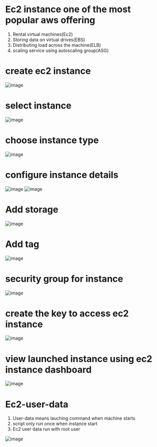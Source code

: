 
# Ec2 instance one of the most popular aws offering

1. Rental virtual machines(Ec2)
2. Storing data on virtual drives(EBS)
3. Distributing load across the machine(ELB)
4. scaling service using autoscaling group(ASG)


# create ec2 instance

![image](https://user-images.githubusercontent.com/42309948/146666290-df814cd5-3661-4338-ad5e-594b9750b219.png)

# select instance

  ![image](https://user-images.githubusercontent.com/42309948/146666319-51406857-393f-4852-b675-28b0566fd072.png)

# choose instance type

  ![image](https://user-images.githubusercontent.com/42309948/146666348-907b09fe-2afb-4070-8ef5-70eb4a2b7936.png)

# configure instance details

 ![image](https://user-images.githubusercontent.com/42309948/146666403-9a6a300b-700b-4a9a-8a3d-19fee4d58b66.png)
 ![image](https://user-images.githubusercontent.com/42309948/146666448-8fb6b247-984e-4900-bd94-2da988c48eae.png)
 
 # Add storage
 
   ![image](https://user-images.githubusercontent.com/42309948/146666502-f3ce6b87-9689-4168-99b2-1e956c0fc105.png)

# Add tag

 ![image](https://user-images.githubusercontent.com/42309948/146666550-5e6dc4d2-2c7f-4e95-82d9-ba47a3d8f656.png)

# security group for instance

  ![image](https://user-images.githubusercontent.com/42309948/146666593-24602a4f-338c-4392-b7de-1575ca415109.png)
  
  
# create the key to access ec2 instance

  ![image](https://user-images.githubusercontent.com/42309948/146666641-29a23cf1-2e16-4b10-bf75-2a5323e49d3b.png)
  
  
  # view launched instance using ec2 instance dashboard
  
  ![image](https://user-images.githubusercontent.com/42309948/146666672-5ad333e9-3a1c-4bf6-9dd5-2c8d71be52b7.png)
  
  Ec2-user-data
  =============
  
  1. User-data means lauching command when machine starts
  2. script only run once when instance start
  3. Ec2 user data run with root user

![image](https://user-images.githubusercontent.com/42309948/146735635-93c88c7e-4521-4629-81f6-384faf4cced2.png)


  




